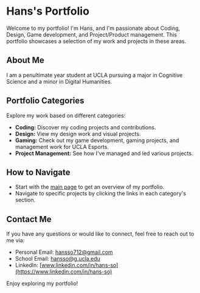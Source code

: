 # Hans's Portfolio

Welcome to my portfolio! I'm Hans, and I'm passionate about Coding, Design, Game development, and Project/Product management. This portfolio showcases a selection of my work and projects in these areas.

## About Me
I am a penultimate year student at UCLA pursuing a major in Cognitive Science and a minor in Digital Humanities.

## Portfolio Categories
Explore my work based on different categories:
- **Coding:** Discover my coding projects and contributions.
- **Design:** View my design work and visual projects.
- **Gaming:** Check out my game development, gaming projects, and management work for UCLA Esports.
- **Project Management:** See how I've managed and led various projects.

## How to Navigate
- Start with the [main page](https://hansieso.github.io/Portfolio/) to get an overview of my portfolio.
- Navigate to specific projects by clicking the links in each category's section.

## Contact Me
If you have any questions or would like to connect, feel free to reach out to me via:

- Personal Email: hansso712@gmail.com
- School Email: hansso@g.ucla.edu
- LinkedIn: [www.linkedin.com/in/hans-so](https://www.linkedin.com/in/hans-so)

Enjoy exploring my portfolio!
